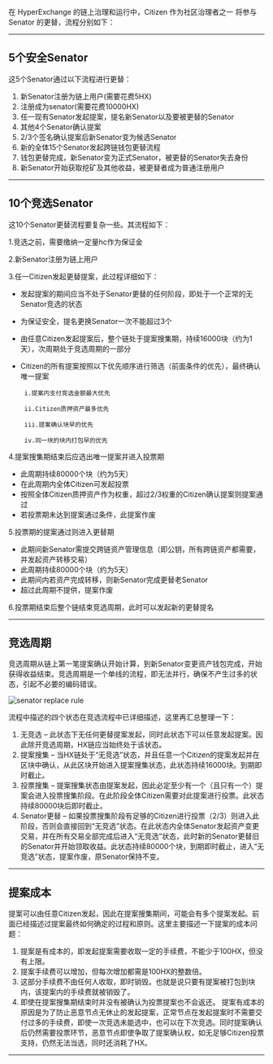 在 HyperExchange 的链上治理和运行中，Citizen 作为社区治理者之一 将参与 Senator 的更替，流程分别如下：

---

## 5个安全Senator

这5个Senator通过以下流程进行更替：

1.	新Senator注册为链上用户(需要花费5HX)
2.	注册成为senator(需要花费10000HX)
3.	任一现有Senator发起提案，提名新Senator以及要被更替的Senator
4.	其他4个Senator确认提案
5.	2/3个签名确认提案后新Senator变为候选Senator
6.	新的全体15个Senator发起跨链钱包更替流程
7.	钱包更替完成，新Senator变为正式Senator，被更替的Senator失去身份
8.	新Senator开始获取挖矿及其他收益，被更替者成为普通注册用户

---

## 10个竞选Senator

这10个Senator更替流程要复杂一些。其流程如下：

1.竞选之前，需要缴纳一定量hc作为保证金

2.新Senator注册为链上用户

3.任一Citizen发起更替提案，此过程详细如下：

- 发起提案的期间应当不处于Senator更替的任何阶段，即处于一个正常的无Senator竞选的状态
- 为保证安全，提名更换Senator一次不能超过3个
- 由任意Citizen发起提案后，整个链处于提案搜集期，持续16000块（约为1天），次周期处于竞选周期的一部分
- Citizen的所有提案按照以下优先顺序进行筛选（前面条件的优先），最终确认唯一提案

       i.提案内支付竞选金额最大优先

       ii.Citizen质押资产最多优先

       iii.提案确认块早的优先

       iv.同一块的块内打包早的优先

4.提案搜集期结束后应选出唯一提案并进入投票期

- 此周期持续80000个块（约为5天）
- 在此周期内全体Citizen可发起投票
- 按照全体Citizen质押资产作为权重，超过2/3权重的Citizen确认提案则提案通过
- 若投票期未达到提案通过条件，此提案作废

5.投票期的提案通过则进入更替期

- 此期间新Senator需提交跨链资产管理信息（即公钥，所有跨链资产都需要，并发起资产转移交易）
- 此周期持续80000个块（约为5天）
- 此期间内若资产完成转移，则新Senator完成更替老Senator
- 超过此周期不提供，提案作废

6.投票期结束后整个链结束竞选周期，此时可以发起新的更替提名

---

## 竞选周期

竞选周期从链上第一笔提案确认开始计算，到新Senator变更资产钱包完成，开始获得收益结束。竞选周期是一个单线的流程，即无法并行，确保不产生过多的状态，引起不必要的编码错误。

![senator replace rule](/img/senator-replace-rule.png)

流程中描述的四个状态在竞选流程中已详细描述，这里再汇总整理一下：

1. 无竞选 – 此状态下无任何更替提案发起，同时此状态下可以任意发起提案。因此除开竞选周期，HX链应当始终处于该状态。
2. 提案搜集 – 当HX链处于“无竞选”状态，并且任意一个Citizen的提案发起并在区块中确认，从此区块开始进入提案搜集状态，此状态持续16000块。到期即时截止。
3. 投票搜集 – 提案搜集状态由提案发起，因此必定至少有一个（且只有一个）提案会进入投票搜集阶段。在此阶段全体Citizen需要对此提案进行投票。此状态持续80000块后即时截止。
4. Senator更替 – 如果投票搜集阶段有足够的Citizen进行投票（2/3）则进入此阶段，否则会直接回到“无竞选”状态。在此状态内全体Senator发起资产变更交易，并在所有交易全部完成后进入“无竞选”状态，此时新的Senator更替旧的Senator并开始领取收益。此状态持续80000个块，到期即时截止，进入“无竞选”状态，提案作废，原Senator保持不变。

---

## 提案成本

提案可以由任意Citizen发起，因此在提案搜集期间，可能会有多个提案发起。前面已经描述过提案最终如何确定的过程和原则。这里主要描述一下提案的成本问题：

1. 提案是有成本的，即发起提案需要收取一定的手续费，不能少于100HX，但没有上限。
2. 提案手续费可以增加，但每次增加都需是100HX的整数倍。
3. 这部分手续费不由任何人收取，即时销毁。也就是说只要有提案被打包到块内，该提案内的手续费就被销毁了。
4. 即使在提案搜集期结束时并没有被确认为投票提案也不会返还。
提案有成本的原因是为了防止恶意节点无休止的发起提案，正常节点在发起提案时不需要交付过多的手续费，即使一次竞选未能选中，也可以在下次竞选。同时提案确认后仍然需要投票环节，恶意节点即使争取了提案确认权，如无足够Citizen投票支持，仍然无法当选，同时还消耗了HX。

---

